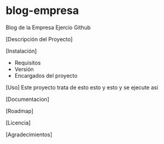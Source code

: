 # blog-empresa
Blog de la Empresa Ejercio Github

[Descripción del Proyecto]

[Instalación]
- Requisitos
- Versión
- Encargados del proyecto

[Uso]
Este proyecto trata de esto esto y esto y se ejecute asi

[Documentacion]

[Roadmap]

[Licencia]

[Agradecimientos]

